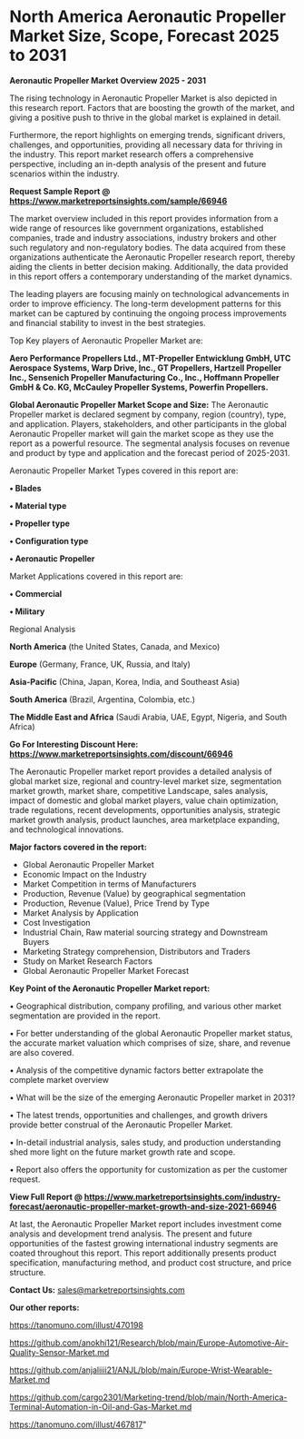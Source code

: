 # North America Aeronautic Propeller Market Size, Scope, Forecast 2025 to 2031

<Strong> Aeronautic Propeller Market Overview 2025 - 2031</strong>

The rising technology in Aeronautic Propeller Market is also depicted in this research report. Factors that are boosting the growth of the market, and giving a positive push to thrive in the global market is explained in detail.

Furthermore, the report highlights on emerging trends, significant drivers, challenges, and opportunities, providing all necessary data for thriving in the industry. This report market research offers a comprehensive perspective, including an in-depth analysis of the present and future scenarios within the industry.

<strong>Request Sample Report @ <a href=https://www.marketreportsinsights.com/sample/66946>https://www.marketreportsinsights.com/sample/66946</a></strong>

The market overview included in this report provides information from a wide range of resources like government organizations, established companies, trade and industry associations, industry brokers and other such regulatory and non-regulatory bodies. The data acquired from these organizations authenticate the Aeronautic Propeller research report, thereby aiding the clients in better decision making. Additionally, the data provided in this report offers a contemporary understanding of the market dynamics.

The leading players are focusing mainly on technological advancements in order to improve efficiency. The long-term development patterns for this market can be captured by continuing the ongoing process improvements and financial stability to invest in the best strategies.

Top Key players of Aeronautic Propeller Market are:

<strong>Aero Performance Propellers Ltd., MT-Propeller Entwicklung GmbH, UTC Aerospace Systems, Warp Drive, Inc., GT Propellers, Hartzell Propeller Inc., Sensenich Propeller Manufacturing Co., Inc., Hoffmann Propeller GmbH & Co. KG, McCauley Propeller Systems, Powerfin Propellers.</strong>

<strong><b>Global Aeronautic Propeller Market Scope and Size:</b></strong>
The Aeronautic Propeller market is declared segment by company, region (country), type, and application. Players, stakeholders, and other participants in the global Aeronautic Propeller market will gain the market scope as they use the report as a powerful resource. The segmental analysis focuses on revenue and product by type and application and the forecast period of 2025-2031.

Aeronautic Propeller Market Types covered in this report are:

<strong>• Blades

• Material type

• Propeller type

• Configuration type

• Aeronautic Propeller</strong>

Market Applications covered in this report are:

<strong>• Commercial

• Military</strong> 

Regional Analysis

<strong>North America</strong> (the United States, Canada, and Mexico)

<strong>Europe</strong> (Germany, France, UK, Russia, and Italy)

<strong>Asia-Pacific</strong> (China, Japan, Korea, India, and Southeast Asia)

<strong>South America</strong> (Brazil, Argentina, Colombia, etc.)

<strong>The Middle East and Africa</strong> (Saudi Arabia, UAE, Egypt, Nigeria, and South Africa)

<strong>Go For Interesting Discount Here: <a href=https://www.marketreportsinsights.com/discount/66946>https://www.marketreportsinsights.com/discount/66946</a></strong>

The Aeronautic Propeller market report provides a detailed analysis of global market size, regional and country-level market size, segmentation market growth, market share, competitive Landscape, sales analysis, impact of domestic and global market players, value chain optimization, trade regulations, recent developments, opportunities analysis, strategic market growth analysis, product launches, area marketplace expanding, and technological innovations.

<strong><b>Major factors covered in the report:</b></strong>
<ul>
  <li>Global Aeronautic Propeller Market </li>
  <li>Economic Impact on the Industry</li>
  <li>Market Competition in terms of Manufacturers</li>
  <li>Production, Revenue (Value) by geographical segmentation</li>
  <li>Production, Revenue (Value), Price Trend by Type</li>
  <li>Market Analysis by Application</li>
  <li>Cost Investigation</li>
  <li>Industrial Chain, Raw material sourcing strategy and Downstream Buyers</li>
  <li>Marketing Strategy comprehension, Distributors and Traders</li>
  <li>Study on Market Research Factors</li>
  <li>Global Aeronautic Propeller Market Forecast</li>
</ul>

<strong><b>Key Point of the Aeronautic Propeller Market report:</b></strong>

• Geographical distribution, company profiling, and various other market segmentation are provided in the report.

• For better understanding of the global Aeronautic Propeller market status, the accurate market valuation which comprises of size, share, and revenue are also covered.

• Analysis of the competitive dynamic factors better extrapolate the complete market overview

• What will be the size of the emerging Aeronautic Propeller market in 2031?

• The latest trends, opportunities and challenges, and growth drivers provide better construal of the Aeronautic Propeller Market.

• In-detail industrial analysis, sales study, and production understanding shed more light on the future market growth rate and scope.

• Report also offers the opportunity for customization as per the customer request.

<strong><b>View Full Report @ <a href=https://www.marketreportsinsights.com/industry-forecast/aeronautic-propeller-market-growth-and-size-2021-66946>https://www.marketreportsinsights.com/industry-forecast/aeronautic-propeller-market-growth-and-size-2021-66946</a></b></strong>


At last, the Aeronautic Propeller Market report includes investment come analysis and development trend analysis. The present and future opportunities of the fastest growing international industry segments are coated throughout this report. This report additionally presents product specification, manufacturing method, and product cost structure, and price structure.

<strong>Contact Us:</strong>
sales@marketreportsinsights.com

<strong>Our other reports:</strong>

<a href=https://tanomuno.com/illust/470198>https://tanomuno.com/illust/470198</a>

<a href=https://github.com/anokhi121/Research/blob/main/Europe-Automotive-Air-Quality-Sensor-Market.md>https://github.com/anokhi121/Research/blob/main/Europe-Automotive-Air-Quality-Sensor-Market.md</a>

<a href=https://github.com/anjaliiii21/ANJL/blob/main/Europe-Wrist-Wearable-Market.md>https://github.com/anjaliiii21/ANJL/blob/main/Europe-Wrist-Wearable-Market.md</a>

<a href=https://github.com/cargo2301/Marketing-trend/blob/main/North-America-Terminal-Automation-in-Oil-and-Gas-Market.md>https://github.com/cargo2301/Marketing-trend/blob/main/North-America-Terminal-Automation-in-Oil-and-Gas-Market.md</a>

<a href=https://tanomuno.com/illust/467817>https://tanomuno.com/illust/467817</a>"
